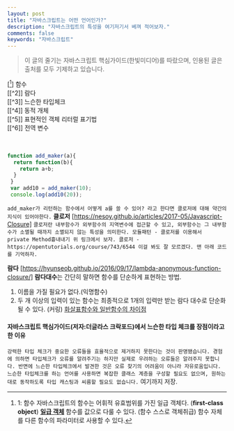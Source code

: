 ```yaml
---
layout: post
title: "자바스크립트는 어떤 언어인가?"
description: "자바스크립트의 특성을 여기저기서 베껴 적어보자."
comments: false
keywords: "자바스크립트"
---
```


> 이 글의 줄기는 자바스크립트 핵심가이드(한빛미디어)를 따랐으며, 인용된 글은 출처를 모두 기제하고 있습니다.

[[^1]] 함수<br/>
[[^2]] 람다<br/>
[[^3]] 느슨한 타입체크<br/>
[[^4]] 동적 개체<br/>
[[^5]] 표현적인 객체 리터럴 표기법<br/>
[[^6]] 전역 변수<br/>
<br/>
<br/>

[^1]: 1: 함수
자바스크립트의 함수는 어휘적 유효범위를 가진 일급 객체다. (**first-class object**)
[**일급 객체**](https://jeong-pro.tistory.com/24)
함수를 값으로 다룰 수 있다. (함수 스스로 객체취급) 함수 자체를 다른 함수의 파라미터로 사용할 수 있다.
```javascript
function add_maker(a){
  return function(b){
    return a+b;
  }
 }
 var add10 = add_maker(10);
 console.log(add10(20));
```

`add_maker가 리턴하는 함수에서 어떻게 a를 쓸 수 있어? 라고 한다면 클로저에 대해 약간의 지식이 있어야한다.`
**클로저** [https://nesoy.github.io/articles/2017-05/Javascript-Closure]
`
클로저란 내부함수가 외부함수의 지역변수에 접근할 수 있고, 외부함수는 그 내부함수가 소멸될 때까지 소멸되지 않는 특성을 의미한다.
모듈패턴 - 클로저를 이용해서 private Method흉내내기 위 링크에서 보자.
클로저 - https://opentutorials.org/course/743/6544 이걸 봐도 잘 모르겠다. 맨 아래 코드를 기억하자.
`

**람다** [https://hyunseob.github.io/2016/09/17/lambda-anonymous-function-closure/]
**람다대수**는 간단히 말하면 함수를 단순하게 표현하는 방법.
1. 이름을 가질 필요가 없다.(익명함수)
2. 두 개 이상의 입력이 있는 함수는 최종적으로 1개의 입력만 받는 람다 대수로 단순화 될 수 있다. (커링)
[화살표함수와 일반함수의 차이점](https://gs.saro.me/dev?tn=421)

#### 자바스크립트 핵심가이드(저자:더글라스 크락포드)에서 느슨한 타입 체크를 장점이라고 한 이유
`
강력한 타입 체크가 중요한 오류들을 효율적으로 제거하지 못한다는 것이 판명됐습니다. 경험에 의하면 타입체크가 오류를 알려주기는 하지만 실제로 우려하는 오류들은 알려주지 못합니다.
반면에 느슨한 타입체크에서 발견한 것은 오류 찾기의 어려움이 아니라 자유로움입니다.
느슨한 타입체크를 하는 언어를 사용하면 복잡한 클래스 계층을 구성할 필요도 없으며, 원하는 대로 동작하도록 타입 캐스팅과 씨름할 필요도 없습니다.
`
여기까지 저장.
